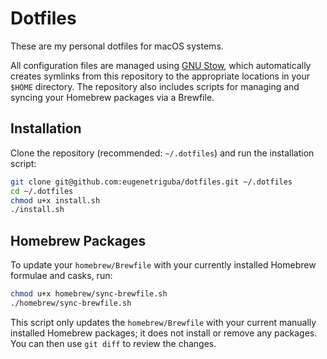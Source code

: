 # Dotfiles

These are my personal dotfiles for macOS systems.

All configuration files are managed using [GNU Stow](https://www.gnu.org/software/stow/), which automatically creates symlinks from this repository to the appropriate locations in your `$HOME` directory. The repository also includes scripts for managing and syncing your Homebrew packages via a Brewfile.

## Installation

Clone the repository (recommended: `~/.dotfiles`) and run the installation script:

```sh
git clone git@github.com:eugenetriguba/dotfiles.git ~/.dotfiles
cd ~/.dotfiles
chmod u+x install.sh
./install.sh
```

## Homebrew Packages

To update your `homebrew/Brewfile` with your currently installed Homebrew formulae and casks, run:

```sh
chmod u+x homebrew/sync-brewfile.sh
./homebrew/sync-brewfile.sh
```

This script only updates the `homebrew/Brewfile` with your current manually installed Homebrew packages; it does not install or remove any packages. You can then use `git diff` to review the changes.

